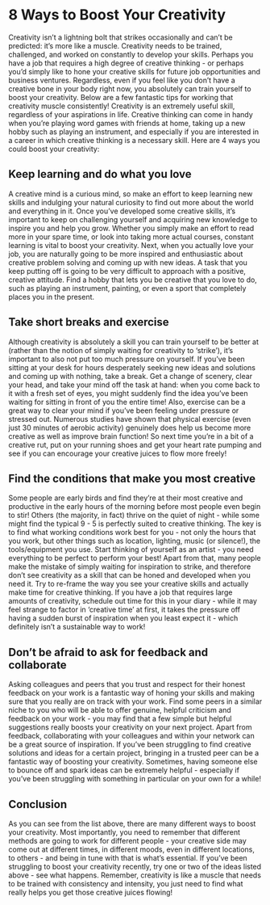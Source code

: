 # 8 Ways to Boost Your Creativity

Creativity isn’t a lightning bolt that strikes occasionally and can’t be predicted: it’s more like a muscle. Creativity needs to be trained, challenged, and worked on constantly to develop your skills.
Perhaps you have a job that requires a high degree of creative thinking - or perhaps you’d simply like to hone your creative skills for future job opportunities and business ventures.
Regardless, even if you feel like you don’t have a creative bone in your body right now, you absolutely can train yourself to boost your creativity. Below are a few fantastic tips for working that creativity muscle consistently!
Creativity is an extremely useful skill, regardless of your aspirations in life. Creative thinking can come in handy when you’re playing word games with friends at home, taking up a new hobby such as playing an instrument, and especially if you are interested in a career in which creative thinking is a necessary skill. Here are 4 ways you could boost your creativity:

## Keep learning and do what you love

A creative mind is a curious mind, so make an effort to keep learning new skills and indulging your natural curiosity to find out more about the world and everything in it.
Once you’ve developed some creative skills, it’s important to keep on challenging yourself and acquiring new knowledge to inspire you and help you grow. Whether you simply make an effort to read more in your spare time, or look into taking more actual courses, constant learning is vital to boost your creativity.
Next, when you actually love your job, you are naturally going to be more inspired and enthusiastic about creative problem solving and coming up with new ideas. A task that you keep putting off is going to be very difficult to approach with a positive, creative attitude.
Find a hobby that lets you be creative that you love to do, such as playing an instrument, painting, or even a sport that completely places you in the present.

## Take short breaks and exercise

Although creativity is absolutely a skill you can train yourself to be better at (rather than the notion of simply waiting for creativity to ‘strike’), it’s important to also not put too much pressure on yourself. If you’ve been sitting at your desk for hours desperately seeking new ideas and solutions and coming up with nothing, take a break.
Get a change of scenery, clear your head, and take your mind off the task at hand: when you come back to it with a fresh set of eyes, you might suddenly find the idea you’ve been waiting for sitting in front of you the entire time!
Also, exercise can be a great way to clear your mind if you’ve been feeling under pressure or stressed out.
Numerous studies have shown that physical exercise (even just 30 minutes of aerobic activity) genuinely does help us become more creative as well as improve brain function! So next time you’re in a bit of a creative rut, put on your running shoes and get your heart rate pumping and see if you can encourage your creative juices to flow more freely!

## Find the conditions that make you most creative

Some people are early birds and find they’re at their most creative and productive in the early hours of the morning before most people even begin to stir! Others (the majority, in fact) thrive on the quiet of night - while some might find the typical 9 - 5 is perfectly suited to creative thinking.
The key is to find what working conditions work best for you - not only the hours that you work, but other things such as location, lighting, music (or silence!), the tools/equipment you use. Start thinking of yourself as an artist - you need everything to be perfect to perform your best!
Apart from that, many people make the mistake of simply waiting for inspiration to strike, and therefore don’t see creativity as a skill that can be honed and developed when you need it. Try to re-frame the way you see your creative skills and actually make time for creative thinking.
If you have a job that requires large amounts of creativity, schedule out time for this in your diary - while it may feel strange to factor in ‘creative time’ at first, it takes the pressure off having a sudden burst of inspiration when you least expect it - which definitely isn’t a sustainable way to work!

## Don’t be afraid to ask for feedback and collaborate

Asking colleagues and peers that you trust and respect for their honest feedback on your work is a fantastic way of honing your skills and making sure that you really are on track with your work.
Find some peers in a similar niche to you who will be able to offer genuine, helpful criticism and feedback on your work - you may find that a few simple but helpful suggestions really boosts your creativity on your next project.
Apart from feedback, collaborating with your colleagues and within your network can be a great source of inspiration. If you’ve been struggling to find creative solutions and ideas for a certain project, bringing in a trusted peer can be a fantastic way of boosting your creativity.
Sometimes, having someone else to bounce off and spark ideas can be extremely helpful - especially if you’ve been struggling with something in particular on your own for a while!

## Conclusion

As you can see from the list above, there are many different ways to boost your creativity. Most importantly, you need to remember that different methods are going to work for different people - your creative side may come out at different times, in different moods, even in different locations, to others - and being in tune with that is what’s essential.
If you’ve been struggling to boost your creativity recently, try one or two of the ideas listed above - see what happens. Remember, creativity is like a muscle that needs to be trained with consistency and intensity, you just need to find what really helps you get those creative juices flowing!
